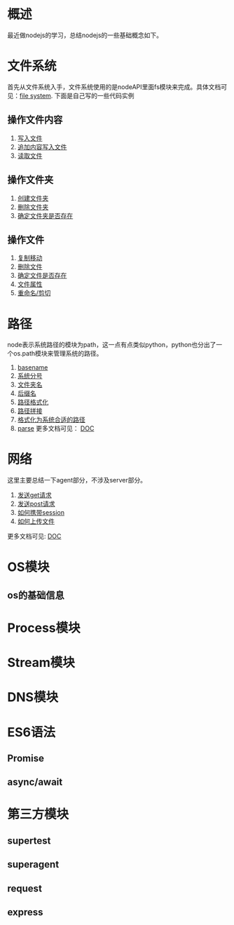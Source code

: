 # 概述
最近做nodejs的学习，总结nodejs的一些基础概念如下。
# 文件系统
首先从文件系统入手，文件系统使用的是nodeAPI里面fs模块来完成。具体文档可见：[file system](https://nodejs.org/dist/latest-v8.x/docs/api/fs.html). 下面是自己写的一些代码实例
## 操作文件内容
1. [写入文件](file/write-file.md)
2. [追加内容写入文件](file/append-content.md)
3. [读取文件](file/read-file.md)

## 操作文件夹
1. [创建文件夹](file/create-dir.md)
2. [删除文件夹](file/delete-dir.md)
3. [确定文件夹是否存在](file/access-dir.md)

## 操作文件
1. [复制移动](file/copy-file.md)
2. [删除文件](file/delete-file.md)
3. [确定文件是否存在](file/access-dir.md)
4. [文件属性](file/state-file.md)
5. [重命名/剪切](file/rename.md)

# 路径
node表示系统路径的模块为path，这一点有点类似python，python也分出了一个os.path模块来管理系统的路径。
1. [basename](path/basename.md)
2. [系统分号](path/delimiter.md)
3. [文件夹名](path/dirname.md)
4. [后缀名](path/extname.md)
5. [路径格式化](path/format.md)
6. [路径拼接](path/join.md)
7. [格式化为系统合适的路径](path/normalize.md)
8. [parse](path/parse.md)
更多文档可见： [DOC](https://nodejs.org/dist/latest-v8.x/docs/api/path.html)

# 网络
这里主要总结一下agent部分，不涉及server部分。
1. [发送get请求]()
2. [发送post请求]()
3. [如何携带session]()
4. [如何上传文件]()

更多文档可见: [DOC](https://nodejs.org/dist/latest-v8.x/docs/api/http.html)

# OS模块
## os的基础信息

# Process模块

# Stream模块

# DNS模块

# ES6语法
## Promise
## async/await


# 第三方模块
## supertest
## superagent
## request
## express
